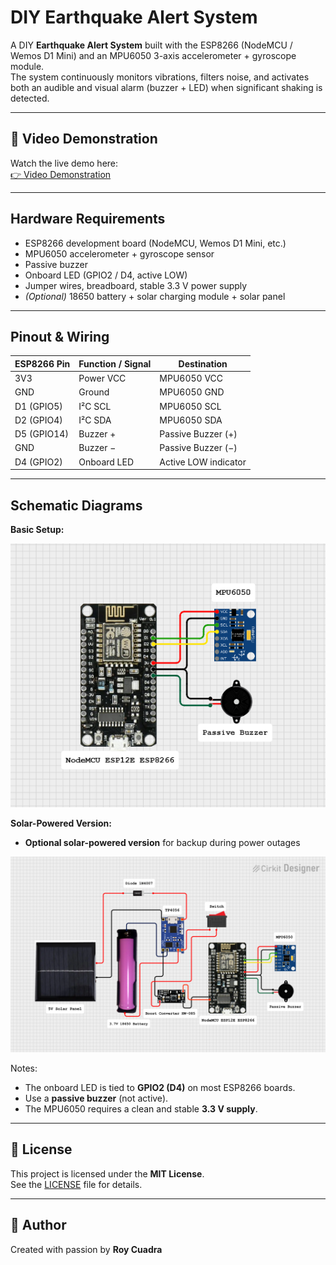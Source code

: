 # DIY Earthquake Alert System

A DIY **Earthquake Alert System** built with the ESP8266 (NodeMCU / Wemos D1 Mini) and an MPU6050 3-axis accelerometer + gyroscope module.  
The system continuously monitors vibrations, filters noise, and activates both an audible and visual alarm (buzzer + LED) when significant shaking is detected.

---

## 🎥 Video Demonstration

Watch the live demo here:  
[👉 Video Demonstration](https://vt.tiktok.com/ZSUXM96RY/)  

---

## Hardware Requirements

- ESP8266 development board (NodeMCU, Wemos D1 Mini, etc.)  
- MPU6050 accelerometer + gyroscope sensor  
- Passive buzzer  
- Onboard LED (GPIO2 / D4, active LOW)  
- Jumper wires, breadboard, stable 3.3 V power supply  
- *(Optional)* 18650 battery + solar charging module + solar panel  

---

## Pinout & Wiring

| ESP8266 Pin | Function / Signal | Destination           |
|-------------|------------------|-----------------------|
| 3V3         | Power VCC        | MPU6050 VCC           |
| GND         | Ground           | MPU6050 GND           |
| D1 (GPIO5)  | I²C SCL          | MPU6050 SCL           |
| D2 (GPIO4)  | I²C SDA          | MPU6050 SDA           |
| D5 (GPIO14) | Buzzer +         | Passive Buzzer (+)    |
| GND         | Buzzer −         | Passive Buzzer (−)    |
| D4 (GPIO2)  | Onboard LED      | Active LOW indicator  |

---

## Schematic Diagrams

**Basic Setup:**  

![Schematic Diagram](./img/Schematic_simple.png)

**Solar-Powered Version:**
- **Optional solar-powered version** for backup during power outages    

![Solar Schematic](./img/Schematic.png)

Notes:  
- The onboard LED is tied to **GPIO2 (D4)** on most ESP8266 boards.  
- Use a **passive buzzer** (not active).  
- The MPU6050 requires a clean and stable **3.3 V supply**.  

---

## 📜 License

This project is licensed under the **MIT License**.  
See the [LICENSE](LICENSE) file for details.

---

## 👤 Author

Created with passion by **Roy Cuadra**  
